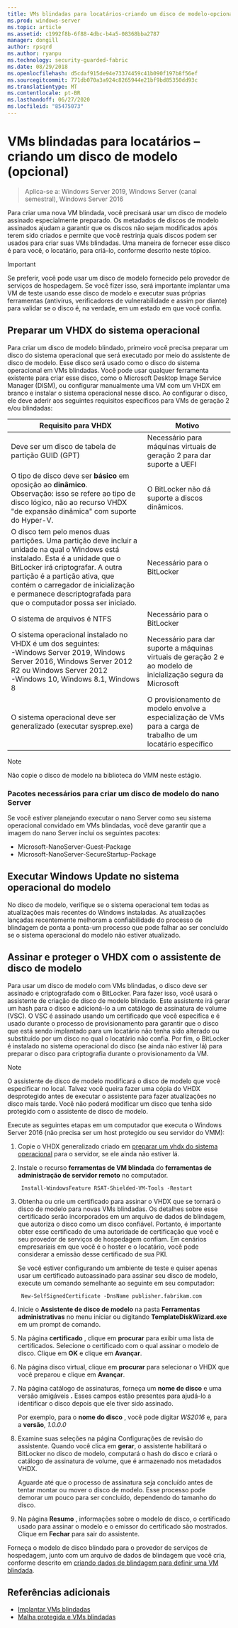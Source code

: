 ```yaml
---
title: VMs blindadas para locatários-criando um disco de modelo-opcional
ms.prod: windows-server
ms.topic: article
ms.assetid: c1992f8b-6f88-4dbc-b4a5-08368bba2787
manager: dongill
author: rpsqrd
ms.author: ryanpu
ms.technology: security-guarded-fabric
ms.date: 08/29/2018
ms.openlocfilehash: d5cdaf915de94e73374459c41b090f197b8f56ef
ms.sourcegitcommit: 771db070a3a924c8265944e21bf9bd85350dd93c
ms.translationtype: MT
ms.contentlocale: pt-BR
ms.lasthandoff: 06/27/2020
ms.locfileid: "85475073"
---
```

# <a name="shielded-vms-for-tenants---creating-a-template-disk-optional"></a>VMs blindadas para locatários – criando um disco de modelo (opcional)

>Aplica-se a: Windows Server 2019, Windows Server (canal semestral), Windows Server 2016

Para criar uma nova VM blindada, você precisará usar um disco de modelo assinado especialmente preparado. Os metadados de discos de modelo assinados ajudam a garantir que os discos não sejam modificados após terem sido criados e permite que você restrinja quais discos podem ser usados para criar suas VMs blindadas. Uma maneira de fornecer esse disco é para você, o locatário, para criá-lo, conforme descrito neste tópico.

> [!IMPORTANT]
> Se preferir, você pode usar um disco de modelo fornecido pelo provedor de serviços de hospedagem. Se você fizer isso, será importante implantar uma VM de teste usando esse disco de modelo e executar suas próprias ferramentas (antivírus, verificadores de vulnerabilidade e assim por diante) para validar se o disco é, na verdade, em um estado em que você confia.

## <a name="prepare-an-operating-system-vhdx"></a>Preparar um VHDX do sistema operacional

Para criar um disco de modelo blindado, primeiro você precisa preparar um disco do sistema operacional que será executado por meio do assistente de disco de modelo. Esse disco será usado como o disco do sistema operacional em VMs blindadas. Você pode usar qualquer ferramenta existente para criar esse disco, como o Microsoft Desktop Image Service Manager (DISM), ou configurar manualmente uma VM com um VHDX em branco e instalar o sistema operacional nesse disco. Ao configurar o disco, ele deve aderir aos seguintes requisitos específicos para VMs de geração 2 e/ou blindadas:

| Requisito para VHDX | Motivo |
|-----------|----|
|Deve ser um disco de tabela de partição GUID (GPT) | Necessário para máquinas virtuais de geração 2 para dar suporte a UEFI|
|O tipo de disco deve ser **básico** em oposição ao **dinâmico**. <br>Observação: isso se refere ao tipo de disco lógico, não ao recurso VHDX "de expansão dinâmica" com suporte do Hyper-V. | O BitLocker não dá suporte a discos dinâmicos.|
|O disco tem pelo menos duas partições. Uma partição deve incluir a unidade na qual o Windows está instalado. Esta é a unidade que o BitLocker irá criptografar. A outra partição é a partição ativa, que contém o carregador de inicialização e permanece descriptografada para que o computador possa ser iniciado.|Necessário para o BitLocker|
|O sistema de arquivos é NTFS | Necessário para o BitLocker|
|O sistema operacional instalado no VHDX é um dos seguintes:<br>-Windows Server 2019, Windows Server 2016, Windows Server 2012 R2 ou Windows Server 2012 <br>-Windows 10, Windows 8.1, Windows 8| Necessário para dar suporte a máquinas virtuais de geração 2 e ao modelo de inicialização segura da Microsoft|
|O sistema operacional deve ser generalizado (executar sysprep.exe) | O provisionamento de modelo envolve a especialização de VMs para a carga de trabalho de um locatário específico|

> [!NOTE]
> Não copie o disco de modelo na biblioteca do VMM neste estágio.

### <a name="required-packages-to-create-a-nano-server-template-disk"></a>Pacotes necessários para criar um disco de modelo do nano Server

Se você estiver planejando executar o nano Server como seu sistema operacional convidado em VMs blindadas, você deve garantir que a imagem do nano Server inclui os seguintes pacotes:

- Microsoft-NanoServer-Guest-Package
- Microsoft-NanoServer-SecureStartup-Package

## <a name="run-windows-update-on-the-template-operating-system"></a>Executar Windows Update no sistema operacional do modelo

No disco de modelo, verifique se o sistema operacional tem todas as atualizações mais recentes do Windows instaladas. As atualizações lançadas recentemente melhoram a confiabilidade do processo de blindagem de ponta a ponta-um processo que pode falhar ao ser concluído se o sistema operacional do modelo não estiver atualizado.

## <a name="sign-and-protect-the-vhdx-with-the-template-disk-wizard"></a>Assinar e proteger o VHDX com o assistente de disco de modelo

Para usar um disco de modelo com VMs blindadas, o disco deve ser assinado e criptografado com o BitLocker. Para fazer isso, você usará o assistente de criação de disco de modelo blindado. Este assistente irá gerar um hash para o disco e adicioná-lo a um catálogo de assinatura de volume (VSC). O VSC é assinado usando um certificado que você especifica e é usado durante o processo de provisionamento para garantir que o disco que está sendo implantado para um locatário não tenha sido alterado ou substituído por um disco no qual o locatário não confia. Por fim, o BitLocker é instalado no sistema operacional do disco (se ainda não estiver lá) para preparar o disco para criptografia durante o provisionamento da VM.

> [!NOTE]
> O assistente de disco de modelo modificará o disco de modelo que você especificar no local. Talvez você queira fazer uma cópia do VHDX desprotegido antes de executar o assistente para fazer atualizações no disco mais tarde. Você não poderá modificar um disco que tenha sido protegido com o assistente de disco de modelo.

Execute as seguintes etapas em um computador que executa o Windows Server 2016 (não precisa ser um host protegido ou seu servidor do VMM):

1. Copie o VHDX generalizado criado em [preparar um vhdx do sistema operacional](#prepare-an-operating-system-vhdx) para o servidor, se ele ainda não estiver lá.

2. Instale o recurso **ferramentas de VM blindada** do **ferramentas de administração de servidor remoto** no computador.

        Install-WindowsFeature RSAT-Shielded-VM-Tools -Restart

3. Obtenha ou crie um certificado para assinar o VHDX que se tornará o disco de modelo para novas VMs blindadas. Os detalhes sobre esse certificado serão incorporados em um arquivo de dados de blindagem, que autoriza o disco como um disco confiável. Portanto, é importante obter esse certificado de uma autoridade de certificação que você e seu provedor de serviços de hospedagem confiam. Em cenários empresariais em que você é o hoster e o locatário, você pode considerar a emissão desse certificado de sua PKI.

    Se você estiver configurando um ambiente de teste e quiser apenas usar um certificado autoassinado para assinar seu disco de modelo, execute um comando semelhante ao seguinte em seu computador:

        New-SelfSignedCertificate -DnsName publisher.fabrikam.com

4. Inicie o **Assistente de disco de modelo** na pasta **Ferramentas administrativas** no menu iniciar ou digitando **TemplateDiskWizard.exe** em um prompt de comando.

5. Na página **certificado** , clique em **procurar** para exibir uma lista de certificados. Selecione o certificado com o qual assinar o modelo de disco. Clique em **OK** e clique em **Avançar**.

6. Na página disco virtual, clique em **procurar** para selecionar o VHDX que você preparou e clique em **Avançar**.

7. Na página catálogo de assinaturas, forneça um **nome de disco** e uma versão amigáveis **.** Esses campos estão presentes para ajudá-lo a identificar o disco depois que ele tiver sido assinado.

    Por exemplo, para o **nome do disco** , você pode digitar _WS2016_ e, para a **versão**, _1.0.0.0_

8. Examine suas seleções na página Configurações de revisão do assistente. Quando você clica em **gerar**, o assistente habilitará o BitLocker no disco de modelo, computará o hash do disco e criará o catálogo de assinatura de volume, que é armazenado nos metadados VHDX.

    Aguarde até que o processo de assinatura seja concluído antes de tentar montar ou mover o disco de modelo. Esse processo pode demorar um pouco para ser concluído, dependendo do tamanho do disco.

9. Na página **Resumo** , informações sobre o modelo de disco, o certificado usado para assinar o modelo e o emissor do certificado são mostrados. Clique em **Fechar** para sair do assistente.


Forneça o modelo de disco blindado para o provedor de serviços de hospedagem, junto com um arquivo de dados de blindagem que você cria, conforme descrito em [criando dados de blindagem para definir uma VM blindada](guarded-fabric-tenant-creates-shielding-data.md).

## <a name="additional-references"></a>Referências adicionais

- [Implantar VMs blindadas](guarded-fabric-configuration-scenarios-for-shielded-vms-overview.md)
- [Malha protegida e VMs blindadas](guarded-fabric-and-shielded-vms-top-node.md)
